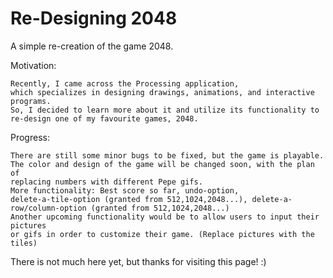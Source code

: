 # Re-Designing 2048

A simple re-creation of the game 2048.

Motivation:

    Recently, I came across the Processing application, 
    which specializes in designing drawings, animations, and interactive programs. 
    So, I decided to learn more about it and utilize its functionality to re-design one of my favourite games, 2048.

Progress: 
    
    There are still some minor bugs to be fixed, but the game is playable. 
    The color and design of the game will be changed soon, with the plan of
    replacing numbers with different Pepe gifs.
    More functionality: Best score so far, undo-option, 
    delete-a-tile-option (granted from 512,1024,2048...), delete-a-row/column-option (granted from 512,1024,2048...)
    Another upcoming functionality would be to allow users to input their pictures 
    or gifs in order to customize their game. (Replace pictures with the tiles)

There is not much here yet, but thanks for visiting this page! :)
